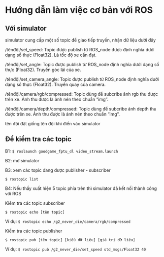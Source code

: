 # Hướng dẫn làm việc cơ bản với ROS
## Với simulator
simulator cung cấp một số topic để giao tiếp truyền, nhận dữ liệu dưới đây

/tênđội/set_speed: Topic được publish từ ROS_node được định nghĩa dưới dạng số thực (Float32). Là tốc độ xe cần đạt. 

/tênđội/set_angle: Topic được publish từ ROS_node định nghĩa dưới dạng số thực (Float32). Truyền góc lái của xe. 

/tênđội/set_camera_angle: Topic được publish từ ROS_node định nghĩa dưới dạng số thực (Float32). Truyền quay của camera.

/tênđội/camera/rgb/compressed: Topic dùng để subcribe ảnh rgb thu được trên xe. Ảnh thu được là ảnh nén theo chuẩn “img”.

/tênđội/camera/depth/compressed: Topic dùng để subcribe ảnh depth thu được trên xe. Ảnh thu được là ảnh nén theo chuẩn “img”.

tên đội đặt giống tên đội khi điền vào simulator

## Để kiểm tra các topic
B1:
`$ roslaunch goodgame_fptu_dl video_stream.launch `

B2: mở simulator

B3: xem các topic đang được publisher - subscriber

`$ rostopic list ` 

B4: Nếu thấy xuất hiện 5 topic phía trên thì simulator đã kết nối thành công với ROS
    
Kiểm tra các topic subscriber
    
`$ rostopic echo [tên topic]`
    
 Ví dụ: 
`$ rostopic echo /g2_never_die/camera/rgb/compressed`
    
 Kiểm tra các topic publisher
    
`$ rostopic pub [tên topic] [kiểu dữ liệu] [giá trị dữ liệu]`
    
 Ví dụ:
`$ rostopic pub /g2_never_die/set_speed std_msgs/Float32 40`
    


